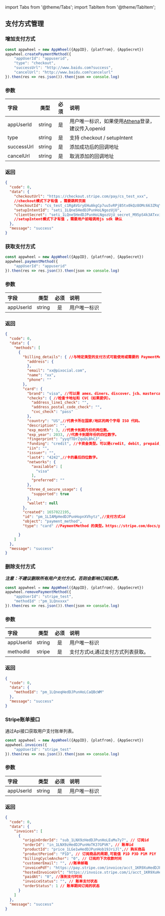 import Tabs from '@theme/Tabs';
import TabItem from '@theme/TabItem';

## 支付方式管理

### 增加支付方式

<Tabs>
  <TabItem value="Javascript" label="Javascript">

```Javascript
const appwheel = new AppWheel({AppID}, {platfrom}, {AppSecret})
appwheel.createPaymentMethod({
    "appUserId": "appuserid",
    "type": "checkout",
    "successUrl": "http://www.baidu.com?success",
    "cancelUrl": "http://www.baidu.com?cancelurl"
}).then(res => res.json()).then(json => console.log)
```

</TabItem>
</Tabs>

### 参数

| 字段 | 类型 | 必须 | 说明 |
|:----------------|:-------------:|:--:|:-------------------------------|
| appUserId | string | 是 | 用户唯一标识，如果使用[Athena](https://docs.pixocial.io/athena/docs/intro)登录，建议传入openid |
| type | string | 是 | 支持 checkout / setupIntent |
| successUrl | string | 是 | 添加成功后的回调地址 |
| cancelUrl | string | 是 | 取消添加的回调地址 |

### 返回

```json
{
  "code": 0,
  "data": {
    "checkoutUrl": "https://checkout.stripe.com/pay/cs_test_xxx",
    //checkout模式下才有值 ，需要跳转页面
    "checkoutId": "cs_test_c1RgAVGryEHuAkgCp7uu5vRPjB5tx0kQz8OMc663ZRqYwCmtmV6nWSDE0E",
    "setupIntentId": "seti_1LQne5HedDJPunHoLNgozUjU",
    "clientSecret": "seti_1LQne5HedDJPunHoLNgozUjU_secret_M95pS4k3ATxviQuFZrW8aPY60FrAR4p"
    //setupIntent模式下才有值 ，需要用户前端调用js sdk 确认
  },
  "message": "success"
}

```

### 获取支付方式


<Tabs>
  <TabItem value="Javascript" label="Javascript">

```Javascript
const appwheel = new AppWheel({AppID}, {platfrom}, {AppSecret})
appwheel.paymentMethod({
    "appUserId": "appuserid"
}).then(res => res.json()).then(json => console.log)
```

</TabItem>
</Tabs>

### 参数

| 字段 | 类型 | 必须 | 说明 |
|:----------------|:-------------:|:--:|:-------------------------------|
| appUserId | string | 是 | 用户唯一标识 |
### 返回

```json
{
  "code": 0,
  "data": {
    "methods": [
      {
        "billing_details": { //与特定类型的支付方式可能使用或需要的 PaymentMethod 相关的账单信息。
          "address": {
          },
          "email": "xx@pixocial.com",
          "name": "xx",
          "phone": ""
        },
        "card": {
          "brand": "visa", //可以是 amex、diners、discover、jcb、mastercard、unionpay、visa 或 unknown。
          "checks": { //检查卡地址和 CVC（如果提供）。
            "address_line1_check": "",
            "address_postal_code_check": "",
            "cvc_check": "pass"
          },
          "country": "US",//代表卡所在国家/地区的两个字母 ISO 代码。
          "description": "",
          "exp_month": 3, //代表卡到期月份的两位数。
          "exp_year": 2033, //代表卡到期年份的四位数字。
          "fingerprint": "yyqfTDrZqoDLBhCJ",
          "funding": "credit", //卡资金类型。可以是credit, debit, prepaid, or unknown
          "iin": "",
          "issuer": "",
          "last4": "4242",//卡的最后四位数字。
          "networks": {
            "available": [
              "visa"
            ],
            "preferred": ""
          },
          "three_d_secure_usage": {
            "supported": true
          },
          "wallet": null
        },
        "created": 1657022195,
        "id": "pm_1LIAMpHedDJPunHopnXVhytz",//支付方式id
        "object": "payment_method",
        "type": "card" //PaymentMethod 的类型。https://stripe.com/docs/payments/payment-methods/overview#cards

      }
    ]
  },
  "message": "success"
}

```

### 删除支付方式

***注意：不建议删除所有用户支付方式，否则会影响订阅扣费。***

<Tabs>
  <TabItem value="Javascript" label="Javascript">

```Javascript
const appwheel = new AppWheel({AppID}, {platfrom}, {AppSecret})
appwheel.removePaymentMethod({
    "appUserId": "stripe_test",
    "methodId" :"pm_1LQnxxxx"
}).then(res => res.json()).then(json => console.log)
```

</TabItem>
</Tabs>

### 参数

| 字段 | 类型 | 必须 | 说明 |
|:----------------|:-------------:|:--:|:-------------------------------|
| appUserId | string | 是 | 用户唯一标识 |
| methodId |stripe|是|支付方式id,通过支付方式列表获取。
### 返回

```json
{
  "code": 0,
  "data": {
    "methodId": "pm_1LQneqHedDJPunHoLCaQBcWM"
  },
  "message": "success"
}
```

### Stripe账单接口
通过Api接口获取用户支付账单列表。

<Tabs>
  <TabItem value="Javascript" label="Javascript">

```Javascript
const appwheel = new AppWheel({AppID}, {platfrom}, {AppSecret})
appwheel.invoices({
    "appUserId": "stripe_test"
}).then(res => res.json()).then(json => console.log)
```

</TabItem>
</Tabs>

### 参数

| 字段 | 类型 | 必须 | 说明 |
|:----------------|:-------------:|:--:|:-------------------------------|
| appUserId | string | 是 | 用户唯一标识 |
### 返回

```json
{
  "code": 0,
  "data": {
    "invoices": [
      {
        "originOrderId": "sub_1LNX9zHedDJPunHoLEuMu7y7", // 订阅id
        "orderId": "in_1LNX9zHedDJPunHoTK37GPVK", // 账单id
        "productId": "price_1LGe1wHedDJPunHob19JriJl",// 购买商品
        "productPeriod": "P1D", // 订阅商品的周期,可能值 P1D P3D P1M P1Y  
        "billingCycleAnchor": "0", // 订阅的下次收款时间
        "customerEmail": "", //账单邮箱
        "invoicePdf": "https://pay.stripe.com/invoice/acct_1KR9XuHedDJPunHo/test_YWNjdF8xS1I5WHVIZWRESlB1bkhvLF9NNWliVXhSaUFrQWdUNlFnMklIQXpzdWJtQWhseVQ0LDQ4ODQyMjU50200imH1r5z6/pdf?s=ap",//账单pdf下载地址
        "hostedInvoiceUrl": "https://invoice.stripe.com/i/acct_1KR9XuHedDJPunHo/test_YWNjdF8xS1I5WHVIZWRESlB1bkhvLF9NNWliVXhSaUFrQWdUNlFnMklIQXpzdWJtQWhseVQ0LDQ4ODQyMjU50200imH1r5z6?s=ap", // 账单详细页面
        "paidAt": "0", //涨到支付时间
        "invoiceStatus": "", // 账单支付状态
        "orderStatus": 1 // 账单期间订阅的状态
      }
    ]
  },
  "message": "success"
}
```